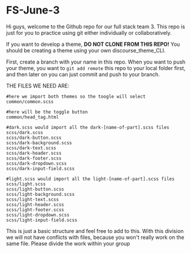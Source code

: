 # FS-June-3
Hi guys, welcome to the Github repo for our full stack team 3. This repo is just for you to practice using git either individually or collaboratively.

If you want to develop a theme, **DO NOT CLONE FROM THIS REPO!** You should be creating a theme using your own discourse_theme_CLI. 

First, create a branch with your name in this repo. When you want to push your theme, you want to `git add remote` this repo to your local folder first, and then later on you can just commit and push to your branch.

THE FILES WE NEED ARE:
```
#here we import both themes so the toogle will select
common/common.scss

#here will be the toggle button
common/head_tag.html

#dark.scss would import all the dark-[name-of-part].scss files
scss/dark.scss
scss/dark-button.scss
scss/dark-background.scss
scss/dark-text.scss
scss/dark-header.scss
scss/dark-footer.scss
scss/dark-dropdown.scss
scss/dark-input-field.scss

#light.scss would import all the light-[name-of-part].scss files
scss/light.scss
scss/light-button.scss
scss/light-background.scss
scss/light-text.scss
scss/light-header.scss
scss/light-footer.scss
scss/light-dropdown.scss
scss/light-input-field.scss
```
This is just a basic structure and feel free to add to this. With this division we will not have conflicts with files, because you won't really work on the same file. Please divide the work within your group
